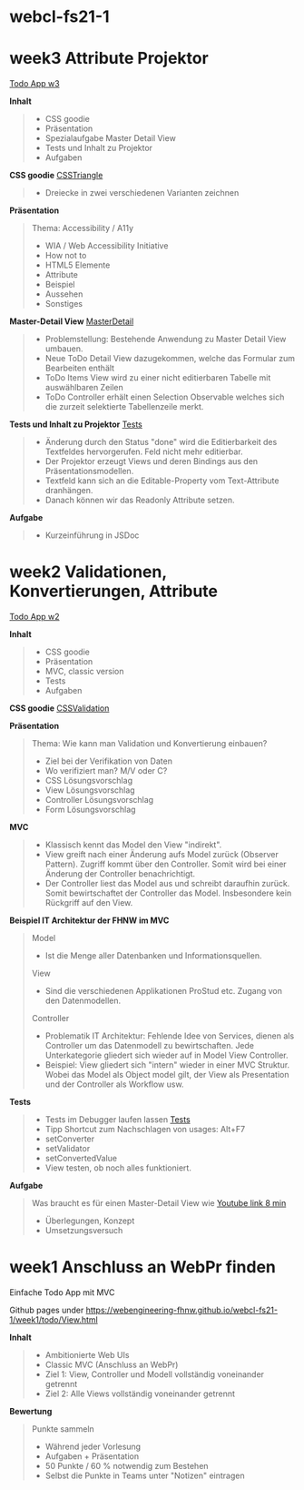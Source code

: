 # webcl-fs21-1

# week3 Attribute Projektor
[Todo App w3](https://webengineering-fhnw.github.io/webcl-fs21-1/week3/todo/View.html)

**Inhalt**
> - CSS goodie
> - Präsentation
> - Spezialaufgabe Master Detail View
> - Tests und Inhalt zu Projektor
> - Aufgaben

**CSS goodie**
[CSSTriangle](https://webengineering-fhnw.github.io/webcl-fs21-1/week3/CSSTriangle.html)
> - Dreiecke in zwei verschiedenen Varianten zeichnen

**Präsentation**
> Thema: Accessibility / A11y
> - WIA / Web Accessibility Initiative
> - How not to 
> - HTML5 Elemente
> - Attribute
> - Beispiel
> - Aussehen
> - Sonstiges

**Master-Detail View**
[MasterDetail](https://webengineering-fhnw.github.io/webcl-fs21-1/week2/todoMasterDetail/View.html)
> - Problemstellung: Bestehende Anwendung zu Master Detail View umbauen.
> - Neue ToDo Detail View dazugekommen, welche das Formular zum Bearbeiten enthält
> - ToDo Items View wird zu einer nicht editierbaren Tabelle mit auswählbaren Zeilen
> - ToDo Controller erhält einen Selection Observable welches sich die zurzeit selektierte Tabellenzeile merkt.

**Tests und Inhalt zu Projektor**
[Tests](https://webengineering-fhnw.github.io/webcl-fs21-1/week3/allTestsAsync.html)

>- Änderung durch den Status "done" wird die Editierbarkeit des Textfeldes hervorgerufen. 
> Feld nicht mehr editierbar. 
> - Der Projektor erzeugt Views und deren Bindings aus den Präsentationsmodellen.
> - Textfeld kann sich an die Editable-Property vom Text-Attribute dranhängen. 
> - Danach können wir das Readonly Attribute setzen.

**Aufgabe**
> - Kurzeinführung in JSDoc


# week2 Validationen, Konvertierungen, Attribute
[Todo App w2](https://webengineering-fhnw.github.io/webcl-fs21-1/week2/todo/View.html)

**Inhalt**
> - CSS goodie
> - Präsentation
> - MVC, classic version
> - Tests
> - Aufgaben

**CSS goodie**
[CSSValidation](https://webengineering-fhnw.github.io/webcl-fs21-1/week2/CSSValidation.html)

**Präsentation**
> Thema: Wie kann man Validation und Konvertierung einbauen?
> - Ziel bei der Verifikation von Daten
> - Wo verifiziert man? M/V oder C?
> - CSS Lösungsvorschlag
> - View Lösungsvorschlag 
> - Controller Lösungsvorschlag
> - Form Lösungsvorschlag

**MVC**

>- Klassisch kennt das Model den View "indirekt". 
>- View greift nach einer Änderung aufs Model zurück (Observer Pattern). Zugriff kommt über den Controller.
> Somit wird bei einer Änderung der Controller benachrichtigt. 
>- Der Controller liest das Model aus und schreibt daraufhin zurück. Somit bewirtschaftet der Controller das Model. 
> Insbesondere kein Rückgriff auf den View.  

**Beispiel IT Architektur der FHNW im MVC** 
>Model
>- Ist die Menge aller Datenbanken und Informationsquellen.
> 
> View  
>- Sind die verschiedenen Applikationen ProStud etc. Zugang von den Datenmodellen.
>
> Controller
>- Problematik IT Architektur: Fehlende Idee von Services, dienen als Controller um das Datenmodell zu bewirtschaften.
> Jede Unterkategorie gliedert sich wieder auf in Model View Controller. 
>- Beispiel: View gliedert sich "intern" wieder in einer MVC Struktur. Wobei das Model als Object model gilt, der View als Presentation und der Controller als Workflow usw.

**Tests**
>- Tests im Debugger laufen lassen [Tests](https://webengineering-fhnw.github.io/webcl-fs21-1/week2/allTestsAsync.html)
>- Tipp Shortcut zum Nachschlagen von usages: Alt+F7
>- setConverter
>- setValidator 
>- setConvertedValue
>- View testen, ob noch alles funktioniert.

**Aufgabe**
> Was braucht es für einen Master-Detail View wie [Youtube link 8 min](https://www.youtube.com/watch?v=-oGEnyWN9zM)
>- Überlegungen, Konzept
>- Umsetzungsversuch

# week1 Anschluss an WebPr finden
    
Einfache Todo App mit MVC

Github pages under https://webengineering-fhnw.github.io/webcl-fs21-1/week1/todo/View.html


**Inhalt**
> - Ambitionierte Web UIs
> - Classic MVC (Anschluss an WebPr)
> - Ziel 1: View, Controller und Modell vollständig voneinander getrennt
> - Ziel 2: Alle Views vollständig voneinander getrennt

**Bewertung**
> Punkte sammeln
> - Während jeder Vorlesung
> - Aufgaben + Präsentation
> - 50 Punkte / 60 % notwendig zum Bestehen
> - Selbst die Punkte in Teams unter "Notizen" eintragen
